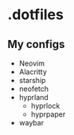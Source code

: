 # .dotfiles
## My configs
- Neovim
- Alacritty
- starship
- neofetch
- hyprland
    - hyprlock
    - hyprpaper
- waybar
